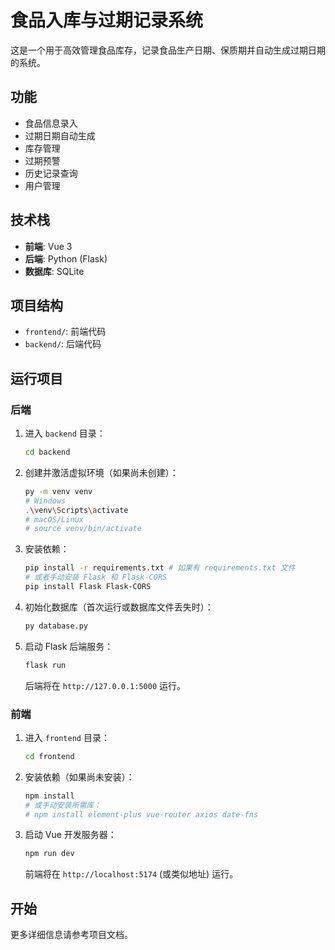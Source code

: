 # 食品入库与过期记录系统

这是一个用于高效管理食品库存，记录食品生产日期、保质期并自动生成过期日期的系统。

## 功能

- 食品信息录入
- 过期日期自动生成
- 库存管理
- 过期预警
- 历史记录查询
- 用户管理

## 技术栈

- **前端**: Vue 3
- **后端**: Python (Flask)
- **数据库**: SQLite

## 项目结构

- `frontend/`: 前端代码
- `backend/`: 后端代码

## 运行项目

### 后端

1.  进入 `backend` 目录：
    ```bash
    cd backend
    ```
2.  创建并激活虚拟环境（如果尚未创建）：
    ```bash
    py -m venv venv
    # Windows
    .\venv\Scripts\activate
    # macOS/Linux
    # source venv/bin/activate
    ```
3.  安装依赖：
    ```bash
    pip install -r requirements.txt # 如果有 requirements.txt 文件
    # 或者手动安装 Flask 和 Flask-CORS
    pip install Flask Flask-CORS
    ```
4.  初始化数据库（首次运行或数据库文件丢失时）：
    ```bash
    py database.py
    ```
5.  启动 Flask 后端服务：
    ```bash
    flask run
    ```
    后端将在 `http://127.0.0.1:5000` 运行。

### 前端

1.  进入 `frontend` 目录：
    ```bash
    cd frontend
    ```
2.  安装依赖（如果尚未安装）：
    ```bash
    npm install
    # 或手动安装所需库：
    # npm install element-plus vue-router axios date-fns
    ```
3.  启动 Vue 开发服务器：
    ```bash
    npm run dev
    ```
    前端将在 `http://localhost:5174` (或类似地址) 运行。

## 开始

更多详细信息请参考项目文档。 
